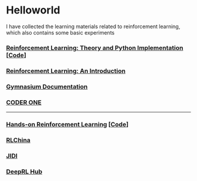 # Helloworld
I have collected the learning materials related to reinforcement learning, which also contains some basic experiments

### [Reinforcement Learning: Theory and Python Implementation](https://github.com/ZhiqingXiao/rl-book/tree/master/zh2019) [[Code](https://github.com/ZhiqingXiao/rl-book/tree/master/en2022)]
### [Reinforcement Learning: An Introduction](https://github.com/ShangtongZhang/reinforcement-learning-an-introduction)

### [Gymnasium Documentation](https://gymnasium.farama.org/)

### [CODER ONE](https://www.gocoder.one/blog)

---
### [Hands-on Reinforcement Learning](http://hrl.boyuai.com/) [[Code](https://github.com/boyu-ai/Hands-on-RL)]
### [RLChina](http://rlchina.org/)
### [JIDI](http://www.jidiai.cn/homepage)
### [DeepRL Hub](http://www.deeprlhub.com/)


